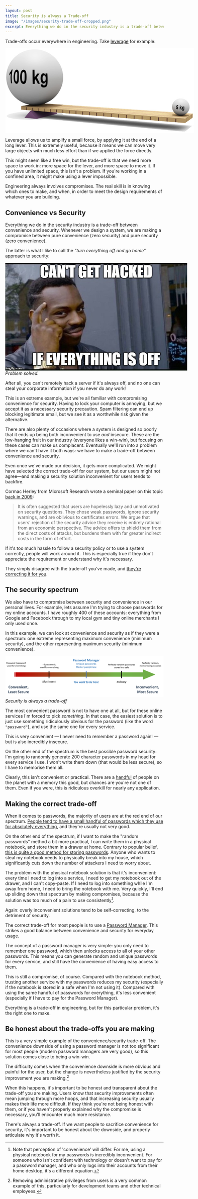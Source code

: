 ```yaml
---
layout: post
title: Security is always a Trade-off
image: "/images/security-trade-off-cropped.png"
excerpt: Everything we do in the security industry is a trade-off between convenience and security. The important thing is to be honest about the compromises you are making, and why they are necessary.
---
```


Trade-offs occur everywhere in engineering. Take [leverage](https://en.wikipedia.org/wiki/Lever) for example:

<img src="/images/leverage.jpg" alt="Leverage" style="max-width: 600px; display: block; margin-left: auto; margin-right: auto"/>

Leverage allows us to amplify a small force, by applying it at the end of a long lever. This is extremely useful, because it means we can move very large objects with much less effort than if we applied the force directly.

This might seem like a free win, but the trade-off is that we need more space to work in: more space for the lever, and more space to move it. If you have unlimited space, this isn't a problem. If you're working in a confined area, it might make using a lever impossible.

Engineering always involves compromises. The real skill is in knowing which ones to make, and when, in order to meet the design requirements of whatever you are building.

## Convenience vs Security

Everything we do in the security industry is a trade-off between convenience and security. Whenever we design a system, we are making a compromise between pure convenience (zero security) and pure security (zero convenience). 

The latter is what I like to call the *"turn everything off and go home"* approach to security: 

<img src="/images/meme-cant-get-hacked2.jpg" alt="Can't get hacked if everything is off" style="max-width: 600px; display: block; margin-left: auto; margin-right: auto"/>
<em>Problem solved.</em>

After all, you can't remotely hack a server if it's always off, and no one can steal your corporate information if you never do any work!

This is an extreme example, but we're all familiar with compromising convenience for security. Having to lock your computer is annoying, but we accept it as a necessary security precaution. Spam filtering can end up blocking legitimate email, but we see it as a worthwhile risk given the alternative.

There are also plenty of occasions where a system is designed so poorly that it ends up being both inconvenient to use *and*  insecure. These are the low-hanging fruit in our industry (everyone likes a win-win), but focusing on these cases can make us complacent. Eventually we'll run into a problem where we can't have it both ways: we have to make a trade-off between convenience and security.

Even once we've made our decision, it gets more complicated. We might have selected the correct trade-off for our system, but our users might not agree—and making a security solution inconvenient for users tends to backfire. 

Cormac Herley from Microsoft Research wrote a seminal paper on this topic [back in 2009](https://www.nspw.org/2009/proceedings/2009/nspw2009-herley.pdf):

>It is often suggested that users are hopelessly lazy and unmotivated on security questions. They chose weak passwords, ignore security warnings, and are oblivious to certificates errors. We argue that users’ rejection of the security advice they receive is entirely rational from an economic perspective. The advice offers to shield them from the direct costs of attacks, but burdens them with far greater indirect costs in the form of effort.

If it's too much hassle to follow a security policy or to use a system correctly, people will work around it. This is especially true if they don't appreciate the requirement or understand why it's necessary.

They simply disagree with the trade-off you've made, and [they're correcting it for you](https://twitter.com/SwiftOnSecurity/status/1002383281550233601). 

## The security spectrum

We also have to compromise between security and convenience in our personal lives. For example, lets assume I'm trying to choose passwords for my online accounts. I have roughly 400 of these accounts: everything from Google and Facebook through to my local gym and tiny online merchants I only used once.

In this example, we can look at convenience and security as if they were a spectrum: one extreme representing maximum convenience (minimum security), and the other representing maximum security (minimum convenience).

![Security trade-offs in password practices](/images/security-trade-off-cropped.png)
*Security is always a trade-off*

The most convenient password is not to have one at all, but for these online services I'm forced to pick *something*. In that case, the easiest solution is to just use something ridiculously obvious for the password (like the word `"password"`), and use the same one for every service.

This is very convenient — I never need to remember a password again! — but is also incredibly insecure.

On the other end of the spectrum is the best possible password security: I'm going to randomly generate 200 character passwords in my head for every service I use. I won't write them down (that would be less secure), so I have to memorise them all.

Clearly, this isn't convenient or practical. There are a [handful](https://www.ndtv.com/india-news/21-year-old-memorises-70-000-pi-digits-sets-guinness-record-1226747) of people on the planet with a memory this good, but chances are you're not one of them. Even if you were, this is ridiculous overkill for nearly any application.

## Making the correct trade-off

When it comes to passwords, the majority of users are at the red end of our spectrum. [People tend to have a small handful of passwords which they use for absolutely everything](https://nakedsecurity.sophos.com/2013/04/23/users-same-password-most-websites/), and they're usually not very good.

On the other end of the spectrum, if I want to make the "random passwords" method a bit more practical, I can write them in a physical notebook, and store them in a drawer at home. Contrary to popular belief, [this is quite a good method for storing passwords](https://www.troyhunt.com/password-managers-dont-have-to-be-perfect-they-just-have-to-be-better-than-not-having-one/). Anyone who wants to steal my notebook needs to physically break into my house, which significantly cuts down the number of attackers I need to worry about.

The problem with the physical notebook solution is that it's inconvenient: every time I need to log into a service, I need to get my notebook out of the drawer, and I can't copy-paste. If I need to log into something while I'm away from home, I need to bring the notebook with me. Very quickly, I'll end up sliding down that spectrum by making compromises, because the solution was too much of a pain to use consistently[^1]. 

[^1]: Note that perception of 'convenience' will differ. For me, using a physical notebook for my passwords is incredibly inconvenient. For someone who isn't confident with technology or doesn't want to pay for a password manager, and who only logs into their accounts from their home desktop, it's a different equation.

Again: overly inconvenient solutions tend to be self-correcting, to the detriment of security.

The correct trade-off for most people is to use a [Password Manager](https://en.wikipedia.org/wiki/Password_manager). This strikes a good balance between convenience and security for everyday usage.

The concept of a password manager is very simple: you only need to remember one password, which then unlocks access to all of your other passwords. This means you can generate random and unique passwords for every service, and still have the convenience of having easy access to them.

This is still a compromise, of course. Compared with the notebook method, trusting another service with my passwords reduces my security (especially if the notebook is stored in a safe when I'm not using it). Compared with using the same handful of passwords for everything, it's less convenient (especially if I have to pay for the Password Manager).

Everything is a trade-off in engineering, but for this particular problem, it's the right one to make.

## Be honest about the trade-offs you are making

This is a very simple example of the convenience/security trade-off. The convenience downside of using a password manager is not too significant for most people (modern password managers are very good), so this solution comes close to being a win-win.

The difficulty comes when the convenience downside is more obvious and painful for the user, but the change is nevertheless justified by the security improvement you are making.[^2]

[^2]: Removing administrative privileges from users is a very common example of this, particularly for development teams and other technical employees.

When this happens, it's important to be honest and transparent about the trade-off you are making. Users know that security improvements often mean jumping through more hoops, and that increasing security usually makes their life more difficult. If they think you're not being honest with them, or if you haven't properly explained why the compromise is necessary, you'll encounter much more resistance.

There's always a trade-off. If we want people to sacrifice convenience for security, it's important to be honest about the downside, and properly articulate why it's worth it.
